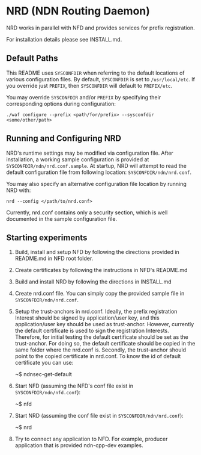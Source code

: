 NRD (NDN Routing Daemon)
========================
NRD works in parallel with NFD and provides services for prefix registration.

For installation details please see INSTALL.md.

## Default Paths

This README uses `SYSCONFDIR` when referring to the default locations of
various configuration files.  By default, `SYSCONFDIR` is set to
`/usr/local/etc`.  If you override just `PREFIX`, then `SYSCONFDIR` will
default to `PREFIX/etc`.

You may override `SYSCONFDIR` and/or `PREFIX` by specifying their
corresponding options during configuration:

    ./waf configure --prefix <path/for/prefix> --sysconfdir <some/other/path>

## Running and Configuring NRD

NRD's runtime settings may be modified via configuration file.  After
installation, a working sample configuration is provided at
`SYSCONFDIR/ndn/nrd.conf.sample`. At startup, NRD will attempt to
read the default configuration file from following location:
`SYSCONFDIR/ndn/nrd.conf`.

You may also specify an alternative configuration file location
by running NRD with:

    nrd --config </path/to/nrd.conf>

Currently, nrd.conf contains only a security section, which is well documented
in the sample configuration file.

## Starting experiments

1. Build, install and setup NFD by following the directions provided in
README.md in NFD root folder.

2. Create certificates by following the instructions in NFD's README.md

3. Build and install NRD by following the directions in INSTALL.md

4. Create nrd.conf file. You can simply copy the provided sample file in
`SYSCONFDIR/ndn/nrd.conf`.

5. Setup the trust-anchors in nrd.conf. Ideally, the prefix registration
Interest should be signed by application/user key, and this application/user
key should be used as trust-anchor. However, currently the default certificate
is used to sign the registration Interests. Therefore, for initial testing the
default certificate should be set as the trust-anchor. For doing so, the default
certificate should be copied in the same folder where the nrd.conf is.
Secondly, the trust-anchor should point to the copied certificate in nrd.conf.
To know the id of default certificate you can use:

    ~$ ndnsec-get-default

6. Start NFD (assuming the NFD's conf file exist in `SYSCONFDIR/ndn/nfd.conf`):

    ~$ nfd

7. Start NRD (assuming the conf file exist in `SYSCONFDIR/ndn/nrd.conf`):

    ~$ nrd

8. Try to connect any application to NFD. For example, producer application that is provided
ndn-cpp-dev examples.
